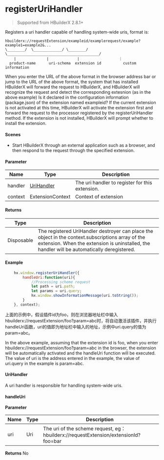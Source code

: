 # registerUriHandler

> Supported from HBuilderX 2.8.1+

Registers a uri handler capable of handling system-wide uris, format is:
```
hbuilderx://requestExtension/exampleid/examplerequest/example?example1=example2&...
\________/  \_____________/ \________/ \__________________________________________/
    |              |             |                  ｜
  product-name      uri-schema  extension id          custom information
```

When you enter the URL of the above format in the browser address bar or jump to the URL of the above format, the system that has installed HBuilderX will forward the request to HBuilderX, and HBuilderX will recognize the request and detect the corresponding extesnion (as in the above example) Is it declared in the configuration information (package.json) of the extension named exampleid? If the current extension is not activated at this time, HBuilderX will activate the extension first and forward the request to the processor registered by the registerUriHandler method. If the extension is not installed, HBuilderX will prompt whether to install the extension.

#### Scenes
- Start HBuilderX through an external application such as a browser, and then respond to the request through the specified extension.

#### Parameter
|Name	|Type					|Description											|
|--			|--							|--												|
|handler	|[UriHandler](#UriHandler)	|The uri handler to register for this extension.									|
|context	|ExtensionContext			|Context of extension	|

#### Returns
|Type	|Description																											|
|--			|--																												|
|Disposable	|The registered UriHandler destroyer can place the object in the context.subscriptions array of the extension. When the extension is uninstalled, the handler will be automatically deregistered.	|


#### Example

```javascript
    hx.window.registerUriHandler({
        handleUri:function(uri){
            //Processing scheme request
            let path = uri.path;
            let params = uri.query;
            hx.window.showInformationMessage(uri.toString());
        }
    }, context);
```
上面的示例中，假设插件id为foo，则在浏览器地址栏中输入hbuilderx://requestExtension/foo?param=abc时，将自动激活该插件，并执行handleUri函数，uri的值即为地址栏中输入的地址，示例中uri.query的值为param=abc。

In the above example, assuming that the extension id is foo, when you enter hbuilderx://requestExtension/foo?param=abc in the browser, the extension will be automatically activated and the handleUri function will be executed. The value of uri is the address entered in the example, the value of uri.query in the example is param=abc.


#### UriHandler
A uri handler is responsible for handling system-wide uris.

#### handleUri

**Parameter**

|Name	|Type	|Description																		|
|--			|--			|--																			|
|uri		|Uri		|The uri of the scheme request, eg：hbuilderx://requestExtension/extensionId?foo=bar	|

**Returns**
No

